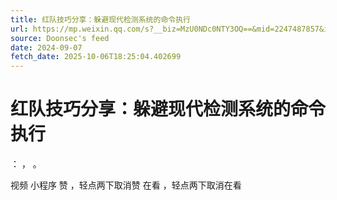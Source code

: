 ```yaml
---
title: 红队技巧分享：躲避现代检测系统的命令执行
url: https://mp.weixin.qq.com/s?__biz=MzU0NDc0NTY3OQ==&mid=2247487857&idx=1&sn=d884699b9103af848b9618c881780d1b
source: Doonsec's feed
date: 2024-09-07
fetch_date: 2025-10-06T18:25:04.402699
---
```


# 红队技巧分享：躲避现代检测系统的命令执行

：
，
。

视频
小程序
赞
，轻点两下取消赞
在看
，轻点两下取消在看